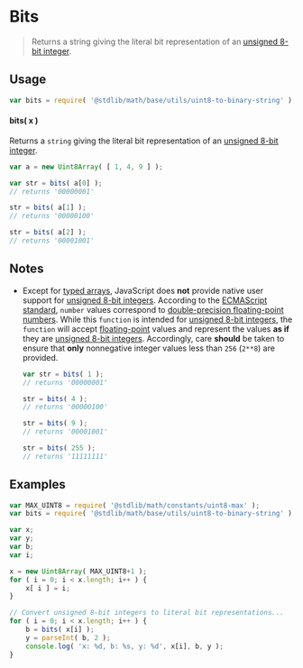 Bits
===
> Returns a string giving the literal bit representation of an [unsigned 8-bit integer][integer].


<!-- <usage> -->
## Usage

``` javascript
var bits = require( '@stdlib/math/base/utils/uint8-to-binary-string' );
```

#### bits( x )

Returns a `string` giving the literal bit representation of an [unsigned 8-bit integer][integer].

``` javascript
var a = new Uint8Array( [ 1, 4, 9 ] );

var str = bits( a[0] );
// returns '00000001'

str = bits( a[1] );
// returns '00000100'

str = bits( a[2] );
// returns '00001001'
```
<!-- </usage> -->

<!-- <notes> -->
## Notes

* 	Except for [typed arrays][typed-arrays], JavaScript does __not__ provide native user support for [unsigned 8-bit integers][integer]. According to the [ECMAScript standard][ecma-262], `number` values correspond to [double-precision floating-point numbers][ieee754]. While this `function` is intended for [unsigned 8-bit integers][integer], the `function` will accept [floating-point][ieee754] values and represent the values __as if__ they are [unsigned 8-bit integers][integer]. Accordingly, care __should__ be taken to ensure that __only__ nonnegative integer values less than `256` (`2**8`) are provided.

	``` javascript
	var str = bits( 1 );
	// returns '00000001'

	str = bits( 4 );
	// returns '00000100'

	str = bits( 9 );
	// returns '00001001'

	str = bits( 255 );
	// returns '11111111'
	```
<!-- </notes> -->

<!-- <examples> -->
## Examples

``` javascript
var MAX_UINT8 = require( '@stdlib/math/constants/uint8-max' );
var bits = require( '@stdlib/math/base/utils/uint8-to-binary-string' );

var x;
var y;
var b;
var i;

x = new Uint8Array( MAX_UINT8+1 );
for ( i = 0; i < x.length; i++ ) {
	x[ i ] = i;
}

// Convert unsigned 8-bit integers to literal bit representations...
for ( i = 0; i < x.length; i++ ) {
	b = bits( x[i] );
	y = parseInt( b, 2 );
	console.log( 'x: %d, b: %s, y: %d', x[i], b, y );
}
```
<!-- </examples> -->

<!-- <links> -->
[integer]: https://en.wikipedia.org/wiki/Integer_(computer_science)
[typed-arrays]: https://developer.mozilla.org/en-US/docs/Web/JavaScript/Typed_arrays
[ecma-262]: http://www.ecma-international.org/ecma-262/5.1/#sec-4.3.19
[ieee754]: https://en.wikipedia.org/wiki/IEEE_754-1985
<!-- </links> -->

